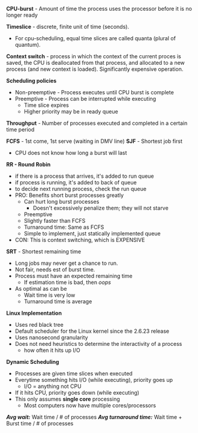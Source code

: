 **CPU-burst** - Amount of time the process uses the processor before it is no longer ready

**Timeslice** - discrete, finite unit of time (seconds).
* For cpu-scheduling, equal time slices are called quanta (plural of quantum).

**Context switch** - process in which the context of the current proces is saved, the CPU is deallocated from that process, and allocated to a new process (and new context is loaded). Significantly expensive operation.

**Scheduling policies**
- Non-preemptive - Process executes until CPU burst is complete
- Preemptive - Process can be interrupted while executing
	- Time slice expires
	- Higher priority may be in ready queue

**Throughput** - Number of processes executed and completed in a certain time period

**FCFS** - 1st come, 1st serve (waiting in DMV line)
**SJF** - Shortest job first
- CPU does not know how long a burst will last

**RR - Round Robin**
- if there is a process that arrives, it's added to run queue
- if process is running, it's added to back of queue
- to decide next running process, check the run queue
- PRO: Benefits short burst processes greatly
	-	Can hurt long burst processes
		-	Doesn't excessively penalize them; they will not starve
	- Preemptive
	- Slightly faster than FCFS
	- Turnaround time: Same as FCFS
	- Simple to implement, just statically implemented queue
- CON: This is context switching, which is EXPENSIVE

**SRT** - Shortest remaining time
- Long jobs may never get a chance to run.
- Not fair, needs est of burst time.
- Process must have an expected remaining time
	- If estimation time is bad, then *oops*
- As optimal as can be
	- Wait time is very low
	- Turnaround time is average

**Linux Implementation**
- Uses red black tree
- Default scheduler for the Linux kernel since the 2.6.23 release
- Uses nanosecond granularity
- Does not need heuristics to determine the interactivity of a process
	- how often it hits up I/O

**Dynamic Scheduling**
- Processes are given time slices when executed
- Everytime something hits I/O (while executing), priority goes up
	- I/O = anything not CPU
- If it hits CPU, priority goes down (while executing)
- This only assumes **single core** processing
	-	Most computers now have multiple cores/processors

***Avg wait:*** Wait time / # of processes
***Avg turnaround time:*** Wait time + Burst time / # of processes